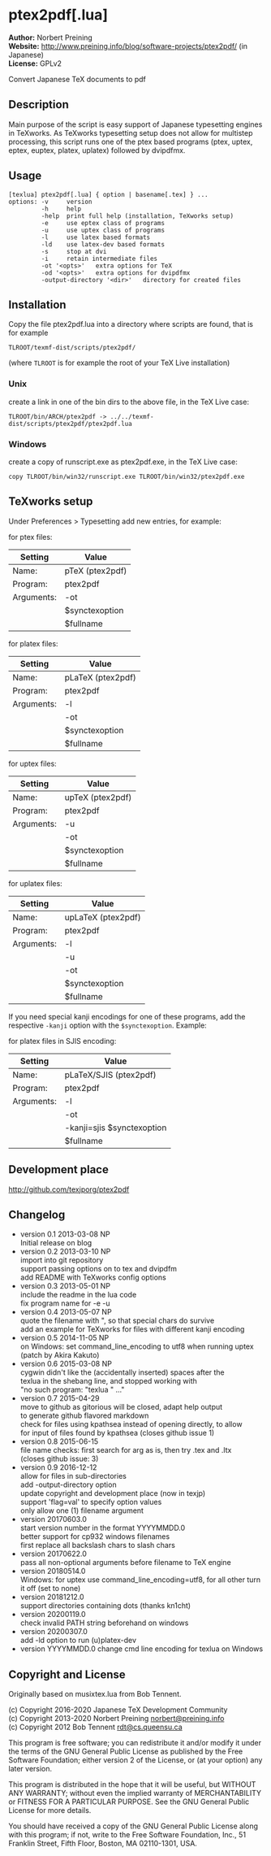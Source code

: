 # ptex2pdf[.lua] #

**Author:** Norbert Preining  
**Website:** http://www.preining.info/blog/software-projects/ptex2pdf/ (in Japanese)  
**License:** GPLv2

Convert Japanese TeX documents to pdf

## Description ##

Main purpose of the script is easy support of Japanese typesetting
engines in TeXworks. As TeXworks typesetting setup does not allow
for multistep processing, this script runs one of the ptex based
programs (ptex, uptex, eptex, euptex, platex, uplatex) followed
by dvipdfmx.

## Usage ##

`````
[texlua] ptex2pdf[.lua] { option | basename[.tex] } ...
options: -v     version
         -h     help
         -help  print full help (installation, TeXworks setup)
         -e     use eptex class of programs
         -u     use uptex class of programs
         -l     use latex based formats
         -ld    use latex-dev based formats
         -s     stop at dvi
         -i     retain intermediate files
         -ot '<opts>'   extra options for TeX
         -od '<opts>'   extra options for dvipdfmx
         -output-directory '<dir>'   directory for created files
`````

## Installation ##

Copy the file ptex2pdf.lua into a directory where scripts are found,
that is for example

  `TLROOT/texmf-dist/scripts/ptex2pdf/`

(where `TLROOT` is for example the root of your TeX Live installation)

### Unix ###

create a link in one of the bin dirs to the above file, in the
TeX Live case:

  `TLROOT/bin/ARCH/ptex2pdf -> ../../texmf-dist/scripts/ptex2pdf/ptex2pdf.lua`

### Windows ###
create a copy of runscript.exe as ptex2pdf.exe, in the TeX Live case:

  `copy TLROOT/bin/win32/runscript.exe TLROOT/bin/win32/ptex2pdf.exe`

## TeXworks setup ##

Under Preferences > Typesetting add new entries, for example:

for ptex files:

| Setting     | Value              |
|-------------|--------------------|
| Name:       | pTeX (ptex2pdf)    |
| Program:    | ptex2pdf           |
| Arguments:  | -ot                |
|             | $synctexoption     |
|             | $fullname          |

for platex files:

| Setting     | Value              |
|-------------|--------------------|
| Name:       | pLaTeX (ptex2pdf)  |
| Program:    | ptex2pdf           |
| Arguments:  | -l                 |
|             | -ot                |
|             | $synctexoption     |
|             | $fullname          |

for uptex files:

| Setting     | Value              |
|-------------|--------------------|
| Name:       | upTeX (ptex2pdf)   |
| Program:    | ptex2pdf           |
| Arguments:  | -u                 |
|             | -ot                |
|             | $synctexoption     |
|             | $fullname          |

for uplatex files:

| Setting     | Value              |
|-------------|--------------------|
| Name:       | upLaTeX (ptex2pdf) |
| Program:    | ptex2pdf           |
| Arguments:  | -l                 |
|             | -u                 |
|             | -ot                |
|             | $synctexoption     |
|             | $fullname          |

If you need special kanji encodings for one of these programs,
add the respective `-kanji` option with the `$synctexoption`. Example:

for platex files in SJIS encoding:

| Setting     | Value                      |
|-------------|----------------------------|
| Name:       | pLaTeX/SJIS (ptex2pdf)     |
| Program:    | ptex2pdf                   |
| Arguments:  | -l                         |
|             | -ot                        |
|             | -kanji=sjis $synctexoption |
|             | $fullname                  |


## Development place ##

http://github.com/texjporg/ptex2pdf

## Changelog ##

- version 0.1  2013-03-08 NP  
  Initial release on blog
- version 0.2  2013-03-10 NP  
  import into git repository  
  support passing options on to tex and dvipdfm  
  add README with TeXworks config options  
- version 0.3  2013-05-01 NP  
  include the readme in the lua code  
  fix program name for -e -u  
- version 0.4  2013-05-07 NP  
  quote the filename with ", so that special chars do survive  
  add an example for TeXworks for files with different kanji encoding  
- version 0.5  2014-11-05 NP  
  on Windows: set command_line_encoding to utf8 when running uptex  
  (patch by Akira Kakuto)  
- version 0.6  2015-03-08 NP  
  cygwin didn't like the (accidentally inserted) spaces after the  
  texlua in the shebang line, and stopped working with  
    "no such program: "texlua  " ..."  
- version 0.7 2015-04-29  
  move to github as gitorious will be closed, adapt help output  
  to generate github flavored markdown  
  check for files using kpathsea instead of opening directly, to allow  
  for input of files found by kpathsea (closes github issue 1)  
- version 0.8 2015-06-15  
  file name checks: first search for arg as is, then try .tex and .ltx  
  (closes github issue: 3)  
- version 0.9 2016-12-12  
  allow for files in sub-directories  
  add -output-directory option  
  update copyright and development place (now in texjp)  
  support 'flag=val' to specify option values  
  only allow one (1) filename argument  
- version 20170603.0  
  start version number in the format YYYYMMDD.0  
  better support for cp932 windows filenames  
  first replace all backslash chars to slash chars  
- version 20170622.0  
  pass all non-optional arguments before filename to TeX engine  
- version 20180514.0  
  Windows: for uptex use command_line_encoding=utf8, for all other turn
  it off (set to none)
- version 20181212.0  
  support directories containing dots (thanks kn1cht)
- version 20200119.0  
  check invalid PATH string beforehand on windows
- version 20200307.0  
  add -ld option to run (u)platex-dev
- version YYYYMMDD.0
  change cmd line encoding for texlua on Windows

## Copyright and License ##

Originally based on musixtex.lua from Bob Tennent.

(c) Copyright 2016-2020 Japanese TeX Development Community  
(c) Copyright 2013-2020 Norbert Preining norbert@preining.info  
(c) Copyright 2012      Bob Tennent rdt@cs.queensu.ca  

This program is free software; you can redistribute it and/or modify it
under the terms of the GNU General Public License as published by the
Free Software Foundation; either version 2 of the License, or (at your
option) any later version.

This program is distributed in the hope that it will be useful,
but WITHOUT ANY WARRANTY; without even the implied warranty of
MERCHANTABILITY or FITNESS FOR A PARTICULAR PURPOSE. See the GNU General
Public License for more details.

You should have received a copy of the GNU General Public License along
with this program; if not, write to the Free Software Foundation, Inc.,
51 Franklin Street, Fifth Floor, Boston, MA 02110-1301, USA.

